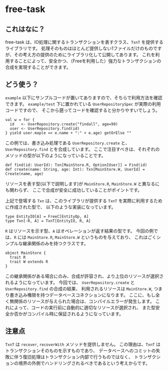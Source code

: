 # free-task

## これはなに？

free-task は、IO処理に関するトランザクションを表すクラス、`TxnT` を提供するライブラリです。
処理そのものはほとんど提供しない1ファイルだけのものですが、その考え方の提供のためにライブラリ化して公開してあります。
これを利用することによって、安全かつ、（Freeを利用した）強力なトランザクションの合成を実現することができます。

## どう使う？

`example` 以下にサンプルコードが置いてありますので、そちらで利用方法を確認できます。
`example/test` 下に置かれている `UserRepositorySpec` が実際の利用コードですので、
そこから遡ってコードを確認すると分かりやすいでしょう。

```
val w = for {
  id   <- UserRepository.create("findall", age=99)
  user <- UserRepository.find(id)
} yield user.map(e => e.name + ":" + e.age) getOrElse ""
```

この例では、書き込み処理である `UserRepository.create` と、`UserRepository.find` とを合成しています。
ここで注目すべきは、それぞれのメソッドの型が以下のようになっていることです。

```
def find(id: UserId): Txn[MainStore.R, Option[User]] = Find(id)
def create(name: String, age: Int): Txn[MainStore.W, UserId] = Create(name, age)
```

リソースを表す型(以下で説明します)が `MainStore.R`, `MainStore.W` と異なるにも関わらず、
ここで合成が安全に成功していることがポイントです。

上記で登場する `Txn` は、このライブラリが提供する `TxnT` を実際に利用するために作成された型で、
以下のような実装になっています。

```
type EntityIO[A] = FreeC[EntityOp, A]
type Txn[-R, A] = TxnT[EntityIO, R, A]
```

`R` はリソースを示す型、`A` はオペレーションが返す結果の型です。
今回の例では、`R` には `MainStore.R`, `MainStore.W` というものを与えており、
これはごくシンプルな継承関係のみを持つクラスです。

```
object MainStore {
  trait R
  trait W extends R
}
```

この継承関係がある場合にのみ、合成が許容され、より上位のリソースが選択されるようになっています。
今回では、 `UserRepository.create` と`UserRepository.find` の合成の結果、
利用されるリソースは `MainStore.W`, つまり書き込み権限を持つデータベースコネクションになります。 
ここに、もし全く無関係のリソースが与えられた場合は、コンパイルエラーが発生します。
これによって、コードの実行前に自動的に適切なリソースが選択され、
また型安全か否かがコンパイル時に保証されるようになっています。

## 注意点

`TxnT` は `recover`, `recoverWith` メソッドを提供しません。
この理由は、`TxnT` はトランザクションそのものを示すものであり、
データベースへのコミットの失敗に伴う復旧処理はトランザクション内部で行うものではなく、
トランザクションの境界の外側でハンドリングされるべきであるという考えからです。
